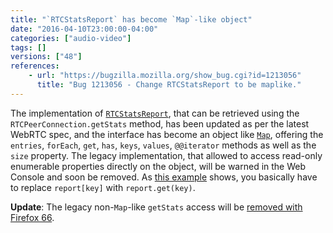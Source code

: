 ```yaml
---
title: "`RTCStatsReport` has become `Map`-like object"
date: "2016-04-10T23:00:00-04:00"
categories: ["audio-video"]
tags: []
versions: ["48"]
references:
    - url: "https://bugzilla.mozilla.org/show_bug.cgi?id=1213056"
      title: "Bug 1213056 - Change RTCStatsReport to be maplike."
---
```

The implementation of [`RTCStatsReport`](https://developer.mozilla.org/docs/Web/API/RTCStatsReport), that can be retrieved using the `RTCPeerConnection.getStats` method, has been updated as per the latest WebRTC spec, and the interface has become an object like [`Map`](https://developer.mozilla.org/docs/Web/JavaScript/Reference/Global_Objects/Map), offering the `entries`, `forEach`, `get`, `has`, `keys`, `values`, `@@iterator` methods as well as the `size` property. The legacy implementation, that allowed to access read-only enumerable properties directly on the object, will be warned in the Web Console and soon be removed. As [this example](https://w3c.github.io/webrtc-pc/#example) shows, you basically have to replace `report[key]` with `report.get(key)`.

**Update**: The legacy non-`Map`-like `getStats` access will be [removed with Firefox 66](https://bugzilla.mozilla.org/show_bug.cgi?id=1512517).
